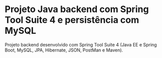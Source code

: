 # Projeto Java backend com Spring Tool Suite 4 e persistência com MySQL
Projeto backend desenvolvido com Spring Tool Suite 4 (Java EE e Spring Boot, MySQL, JPA, Hibernate, JSON, PostMan e Maven).